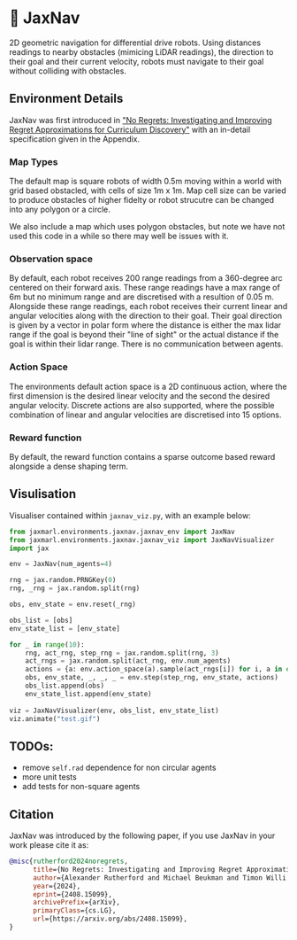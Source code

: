 # 🧭 JaxNav 

2D geometric navigation for differential drive robots. Using distances readings to nearby obstacles (mimicing LiDAR readings), the direction to their goal and their current velocity, robots must navigate to their goal without colliding with obstacles. 

## Environment Details

JaxNav was first introduced in ["No Regrets: Investigating and Improving Regret Approximations for Curriculum Discovery"](https://www.arxiv.org/abs/2408.15099) with an in-detail specification given in the Appendix.

### Map Types
The default map is square robots of width 0.5m moving within a world with grid based obstacled, with cells of size 1m x 1m. Map cell size can be varied to produce obstacles of higher fidelty or robot strucutre can be changed into any polygon or a circle.

We also include a map which uses polygon obstacles, but note we have not used this code in a while so there may well be issues with it.

### Observation space
By default, each robot receives 200 range readings from a 360-degree arc centered on their forward axis. These range readings have a max range of 6m but no minimum range and are discretised with a resultion of 0.05 m. Alongside these range readings, each robot receives their current linear and angular velocities along with the direction to their goal. Their goal direction is given by a vector in polar form where the distance is either the max lidar range if the goal is beyond their "line of sight" or the actual distance if the goal is within their lidar range. There is no communication between agents.

### Action Space
The environments default action space is a 2D continuous action, where the first dimension is the desired linear velocity and the second the desired angular velocity. Discrete actions are also supported, where the possible combination of linear and angular velocities are discretised into 15 options.

### Reward function
By default, the reward function contains a sparse outcome based reward alongside a dense shaping term.

## Visulisation
Visualiser contained within `jaxnav_viz.py`, with an example below:

```python
from jaxmarl.environments.jaxnav.jaxnav_env import JaxNav
from jaxmarl.environments.jaxnav.jaxnav_viz import JaxNavVisualizer
import jax 

env = JaxNav(num_agents=4)

rng = jax.random.PRNGKey(0)
rng, _rng = jax.random.split(rng)

obs, env_state = env.reset(_rng)

obs_list = [obs]
env_state_list = [env_state]

for _ in range(10):
    rng, act_rng, step_rng = jax.random.split(rng, 3)
    act_rngs = jax.random.split(act_rng, env.num_agents)
    actions = {a: env.action_space(a).sample(act_rngs[i]) for i, a in enumerate(env.action_spaces.keys())}
    obs, env_state, _, _, _ = env.step(step_rng, env_state, actions)
    obs_list.append(obs)
    env_state_list.append(env_state)
    
viz = JaxNavVisualizer(env, obs_list, env_state_list)
viz.animate("test.gif")
```

## TODOs:
- remove `self.rad` dependence for non circular agents
- more unit tests
- add tests for non-square agents

## Citation
JaxNav was introduced by the following paper, if you use JaxNav in your work please cite it as:

```bibtex
@misc{rutherford2024noregrets,
      title={No Regrets: Investigating and Improving Regret Approximations for Curriculum Discovery}, 
      author={Alexander Rutherford and Michael Beukman and Timon Willi and Bruno Lacerda and Nick Hawes and Jakob Foerster},
      year={2024},
      eprint={2408.15099},
      archivePrefix={arXiv},
      primaryClass={cs.LG},
      url={https://arxiv.org/abs/2408.15099}, 
}
```